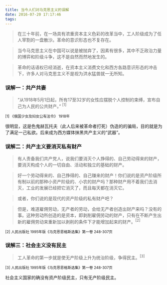 ```yaml
---
title: 当今人们对马克思主义的误解
date: 2016-07-20 17:17:46
tags: 
---
```


>在三十年前，在一场具有浓重资本主义色彩的改革当中，工人阶级成为了任人宰割的一盘散沙。革命的意识形态也不复存在。

>当今马克思主义在中国可以说是被抛弃了，因素有很多，其中不乏政治力量的博弈和阶级斗争，这不是自然而然地发生的。

>革命的话语权已经消逝，在资本主义消费文化和西方各路意识形态的冲击下，许多人对马克思主义不是视为洪水猛兽就一无所知。

<!-- more -->

### 误解一：共产共妻

>“从1918年5月1日起，所有17至32岁的女性应摆脱个人控制的束缚，宣布自己为人民的公共财产。” <sup>[1]</sup>

<sub>[1] 《俄国少女及妇女公有法令》 1918年</sub>

很明显，这是色鬼赫瓦托夫（此人后来被革命者打死）伪造的的骗局，目的就是为了满足一己私欲。后来成为西方媒体抹黑共产主义的“武器”。

### 误解二：共产主义要消灭私有财产

>有人责备我们共产党人，说我们要消灭个人挣得的、自己劳动得来的财产，要消灭构成个人的一切自由、活动和独立的基础的财产。

>好一个劳动得来的、自己挣得的、自己赚来的财产！你们说的是资产阶级所有制以前的那种小资产阶级的、小农的财产吗？那种财产用不着我们去消灭，工业的发展已经把它消灭了，而且每天都在消灭它。

>或者，你们说的是现代的资产阶级的私有财产吧？

>但是，难道雇佣劳动，无产者的劳动，会给无产者创造出财产来吗？没有的事。这种劳动所创造的是资本，即剥削雇佣劳动的财产，只有在不断产生出新的雇佣劳动来重新加以剥削的条件下才能增加起来的财产。<sup>[2]</sup>

<sub>[2] 人民出版社 1995年版《马克思恩格斯选集》第一卷 248-307页</sub>
### 误解三：社会主义没有民主

>工人革命的第一步就是使无产阶级上升为统治阶级，争得民主。<sup>[3]</sup>

<sub>[3] 人民出版社 1995年版《马克思恩格斯选集》第一卷 248-307页</sub>

社会主义国家的确没有资产阶级民主，只有无产阶级民主。
